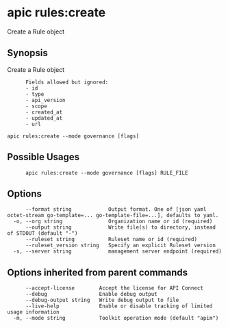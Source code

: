 # apic rules:create

Create a Rule object

## Synopsis

Create a Rule object
          
          Fields allowed but ignored:
          - id
          - type
          - api_version
          - scope
          - created_at
          - updated_at
          - url

```
apic rules:create --mode governance [flags]
```

## Possible Usages

```
      apic rules:create --mode governance [flags] RULE_FILE
```

## Options

```
      --format string            Output format. One of [json yaml octet-stream go-template=... go-template-file=...], defaults to yaml.
  -o, --org string               Organization name or id (required)
      --output string            Write file(s) to directory, instead of STDOUT (default "-")
      --ruleset string           Ruleset name or id (required)
      --ruleset_version string   Specify an explicit Ruleset version
  -s, --server string            management server endpoint (required)
```

## Options inherited from parent commands

```
      --accept-license        Accept the license for API Connect
      --debug                 Enable debug output
      --debug-output string   Write debug output to file
      --live-help             Enable or disable tracking of limited usage information
  -m, --mode string           Toolkit operation mode (default "apim")
```
